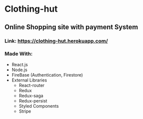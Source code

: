 # Clothing-hut

## Online Shopping site with payment System

### Link: <https://clothing-hut.herokuapp.com/>

### Made With:
  * React.js
  * Node.js
  * FireBase (Authentication, Firestore)
  * External Libraries
    * React-router
    * Redux
    * Redux-saga
    * Redux-persist
    * Styled Components
    * Stripe
    
  
